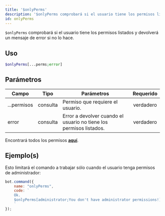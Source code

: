 ```yaml
---
title: '$onlyPerms'
description: '$onlyPerms comprobará si el usuario tiene los permisos listados y devolverá un mensaje de error si no lo hace.'
id: onlyPerms
---
```


`$onlyPerms` comprobará si el usuario tiene los permisos listados y devolverá un mensaje de error si no lo hace.

## Uso

```php
$onlyPerms[...perms;error]
```

## Parámetros

| Campo       | Tipo     | Parámetros                                                         | Requerido |
| ----------- | -------- | ------------------------------------------------------------------ |:---------:|
| ...permisos | consulta | Permiso que requiere el usuario.                                   | verdadero |
| error       | consulta | Error a devolver cuando el usuario no tiene los permisos listados. | verdadero |

Encontrará todos los permisos __[aquí](../../../../../../versioned_docs/version-6.4.0/guides/client/2permissionsintents.md)__.

## Ejemplo(s)

Esto limitará el comando a trabajar sólo cuando el usuario tenga permisos de administrador:

```javascript
bot.command({
    name: "onlyPerms",
    code: `
    Ok.
    $onlyPerms[administrator;You don't have administrator permissions!]
    `
});
```